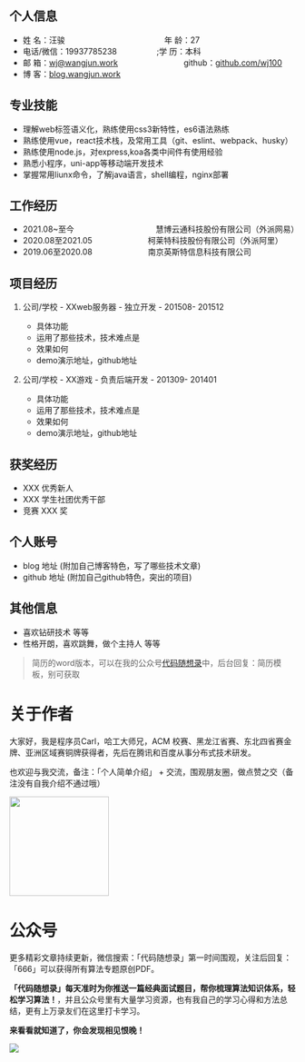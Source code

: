  <!-- <center>
     <h1>汪骏</h1>
 </center> -->

## 个人信息 

* 姓 名：汪骏&emsp;&emsp;&emsp;&emsp;&emsp;&emsp;&emsp;&emsp;&emsp;&emsp;&emsp;&emsp;&ensp;年 龄：27  
* 电话/微信：19937785238&emsp;&emsp;&emsp;&emsp;&emsp;;学 历：本科  
* 邮 箱：wj@wangjun.work &emsp;&emsp;&emsp;&emsp;&emsp;&emsp;&emsp;&emsp;github：[github.com/wj100](http://github.com/wj100?_blank)
* 博 客：[blog.wangjun.work](http://blog.wangjun.work?_blank) 


## 专业技能

* 理解web标签语义化，熟练使用css3新特性，es6语法熟练
* 熟练使用vue，react技术栈，及常用工具（git、eslint、webpack、husky）
* 熟练使用node.js，对express,koa各类中间件有使用经验
* 熟悉小程序，uni-app等移动端开发技术
* 掌握常用liunx命令，了解java语言，shell编程，nginx部署


## 工作经历

* 2021.08~至今&emsp;&emsp;&emsp;&emsp;&emsp;&emsp;&emsp;&emsp;&emsp;&emsp; 慧博云通科技股份有限公司（外派网易）
* 2020.08至2021.05&emsp;&emsp;&emsp;&emsp;&emsp;&emsp;&emsp;柯莱特科技股份有限公司（外派阿里）
* 2019.06至2020.08&emsp;&emsp;&emsp;&emsp;&emsp;&emsp;&emsp;南京英斯特信息科技有限公司 


## 项目经历

1. 公司/学校 - XXweb服务器 - 独立开发 - 201508- 201512 
    * 具体功能 
    * 运用了那些技术，技术难点是
    * 效果如何
    * demo演示地址，github地址 

2. 公司/学校 - XX游戏 - 负责后端开发 - 201309- 201401 
    * 具体功能 
    * 运用了那些技术，技术难点是
    * 效果如何
    * demo演示地址，github地址 

## 获奖经历
* XXX 优秀新人
* XXX 学生社团优秀干部
* 竞赛 XXX 奖

## 个人账号 
* blog 地址 (附加自己博客特色，写了哪些技术文章)
* github 地址 (附加自己github特色，突出的项目)

## 其他信息 
* 喜欢钻研技术 等等
* 性格开朗，喜欢跳舞，做个主持人 等等 

> 简历的word版本，可以在我的公众号[代码随想录](https://img-blog.csdnimg.cn/20200815195519696.png)中，后台回复：简历模板，别可获取

# 关于作者

大家好，我是程序员Carl，哈工大师兄，ACM 校赛、黑龙江省赛、东北四省赛金牌、亚洲区域赛铜牌获得者，先后在腾讯和百度从事分布式技术研发。

也欢迎与我交流，备注：「个人简单介绍」 + 交流，围观朋友圈，做点赞之交（备注没有自我介绍不通过哦）

<a name="微信"></a>
<img src="https://img-blog.csdnimg.cn/20200814140330894.png" data-img="1" width="175" height="175">

# 公众号

更多精彩文章持续更新，微信搜索：「代码随想录」第一时间围观，关注后回复：「666」可以获得所有算法专题原创PDF。


**「代码随想录」每天准时为你推送一篇经典面试题目，帮你梳理算法知识体系，轻松学习算法！**，并且公众号里有大量学习资源，也有我自己的学习心得和方法总结，更有上万录友们在这里打卡学习。

**来看看就知道了，你会发现相见恨晚！**

<a name="公众号"></a>

![](https://github.com/youngyangyang04/leetcode-master/blob/master/pics/%E5%85%AC%E4%BC%97%E5%8F%B7.png)

